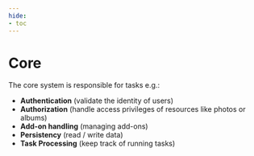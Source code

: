 ```yaml
---
hide:
- toc
---
```

# Core
The core system is responsible for tasks e.g.:

- **Authentication**  (validate the identity of users)
- **Authorization**  (handle access privileges of resources like photos or albums)
- **Add-on handling**  (managing add-ons)
- **Persistency**  (read / write data)
- **Task Processing**  (keep track of running tasks)
